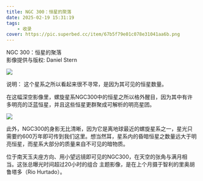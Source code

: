 ```yaml
---
title: NGC 300：恒星的聚落
date: 2025-02-19 15:31:19
tags: 
    - 收录
cover: https://pic.superbed.cc/item/67b5f79e01c078e31041aa6b.png
---
```



NGC 300：恒星的聚落  
影像提供与版权: Daniel Stern

![](https://pic.superbed.cc/item/674e6b82fa9f77b4dc789651.jpg)

说明： 这个星系之所以看起来很不寻常，是因为其可见的恒星数量。


在这幅深空影像里，螺旋星系NGC300中的恒星之所以格外醒目，因为其中有许多明亮的泛蓝恒星，并且这些恒星更群聚成可解析的明亮星团。

![](https://pic.superbed.cc/item/674e6b82fa9f77b4dc789651.jpg)

此外，NGC300的身影无比清晰，因为它是离地球最近的螺旋星系之一，星光只需要约600万年即可传到我们这里。想当然耳，星系内的昏暗恒星之数量远大于明亮恒星，而星系大部分的质量来自不可见的暗物质。


位于南天玉夫座方向、用小望远镜即可见的NGC300，在天空的张角与满月相当。这张总曝光时间超过20小时的组合 主题影像，是在上个月摄于智利的里奥胡鲁塔多（Rio Hurtado）。
